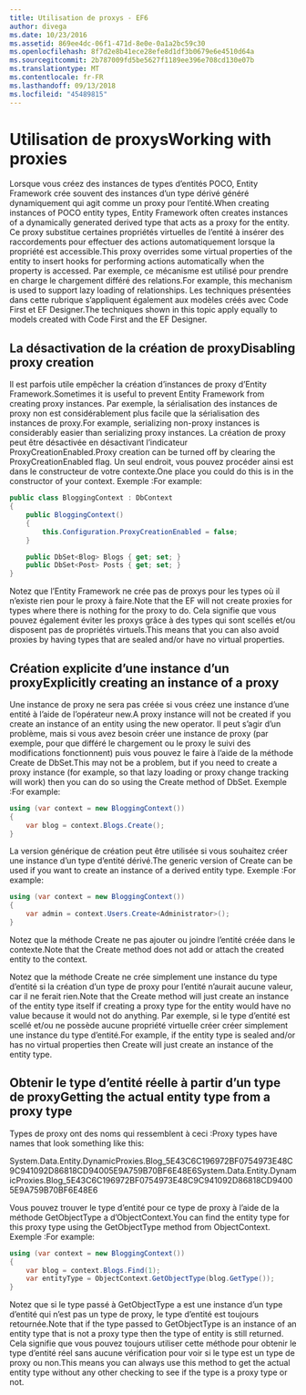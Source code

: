 ```yaml
---
title: Utilisation de proxys - EF6
author: divega
ms.date: 10/23/2016
ms.assetid: 869ee4dc-06f1-471d-8e0e-0a1a2bc59c30
ms.openlocfilehash: 8f7d2e8b41ece28efe8d1df3b0679e6e4510d64a
ms.sourcegitcommit: 2b787009fd5be5627f1189ee396e708cd130e07b
ms.translationtype: MT
ms.contentlocale: fr-FR
ms.lasthandoff: 09/13/2018
ms.locfileid: "45489815"
---
```

# <a name="working-with-proxies"></a><span data-ttu-id="9fa19-102">Utilisation de proxys</span><span class="sxs-lookup"><span data-stu-id="9fa19-102">Working with proxies</span></span>
<span data-ttu-id="9fa19-103">Lorsque vous créez des instances de types d’entités POCO, Entity Framework crée souvent des instances d’un type dérivé généré dynamiquement qui agit comme un proxy pour l’entité.</span><span class="sxs-lookup"><span data-stu-id="9fa19-103">When creating instances of POCO entity types, Entity Framework often creates instances of a dynamically generated derived type that acts as a proxy for the entity.</span></span> <span data-ttu-id="9fa19-104">Ce proxy substitue certaines propriétés virtuelles de l’entité à insérer des raccordements pour effectuer des actions automatiquement lorsque la propriété est accessible.</span><span class="sxs-lookup"><span data-stu-id="9fa19-104">This proxy overrides some virtual properties of the entity to insert hooks for performing actions automatically when the property is accessed.</span></span> <span data-ttu-id="9fa19-105">Par exemple, ce mécanisme est utilisé pour prendre en charge le chargement différé des relations.</span><span class="sxs-lookup"><span data-stu-id="9fa19-105">For example, this mechanism is used to support lazy loading of relationships.</span></span> <span data-ttu-id="9fa19-106">Les techniques présentées dans cette rubrique s’appliquent également aux modèles créés avec Code First et EF Designer.</span><span class="sxs-lookup"><span data-stu-id="9fa19-106">The techniques shown in this topic apply equally to models created with Code First and the EF Designer.</span></span>  

## <a name="disabling-proxy-creation"></a><span data-ttu-id="9fa19-107">La désactivation de la création de proxy</span><span class="sxs-lookup"><span data-stu-id="9fa19-107">Disabling proxy creation</span></span>  

<span data-ttu-id="9fa19-108">Il est parfois utile empêcher la création d’instances de proxy d’Entity Framework.</span><span class="sxs-lookup"><span data-stu-id="9fa19-108">Sometimes it is useful to prevent Entity Framework from creating proxy instances.</span></span> <span data-ttu-id="9fa19-109">Par exemple, la sérialisation des instances de proxy non est considérablement plus facile que la sérialisation des instances de proxy.</span><span class="sxs-lookup"><span data-stu-id="9fa19-109">For example, serializing non-proxy instances is considerably easier than serializing proxy instances.</span></span> <span data-ttu-id="9fa19-110">La création de proxy peut être désactivée en désactivant l’indicateur ProxyCreationEnabled.</span><span class="sxs-lookup"><span data-stu-id="9fa19-110">Proxy creation can be turned off by clearing the ProxyCreationEnabled flag.</span></span> <span data-ttu-id="9fa19-111">Un seul endroit, vous pouvez procéder ainsi est dans le constructeur de votre contexte.</span><span class="sxs-lookup"><span data-stu-id="9fa19-111">One place you could do this is in the constructor of your context.</span></span> <span data-ttu-id="9fa19-112">Exemple :</span><span class="sxs-lookup"><span data-stu-id="9fa19-112">For example:</span></span>  

``` csharp
public class BloggingContext : DbContext
{
    public BloggingContext()
    {
        this.Configuration.ProxyCreationEnabled = false;
    }  

    public DbSet<Blog> Blogs { get; set; }
    public DbSet<Post> Posts { get; set; }
}
```  

<span data-ttu-id="9fa19-113">Notez que l’Entity Framework ne crée pas de proxys pour les types où il n’existe rien pour le proxy à faire.</span><span class="sxs-lookup"><span data-stu-id="9fa19-113">Note that the EF will not create proxies for types where there is nothing for the proxy to do.</span></span> <span data-ttu-id="9fa19-114">Cela signifie que vous pouvez également éviter les proxys grâce à des types qui sont scellés et/ou disposent pas de propriétés virtuels.</span><span class="sxs-lookup"><span data-stu-id="9fa19-114">This means that you can also avoid proxies by having types that are sealed and/or have no virtual properties.</span></span>  

## <a name="explicitly-creating-an-instance-of-a-proxy"></a><span data-ttu-id="9fa19-115">Création explicite d’une instance d’un proxy</span><span class="sxs-lookup"><span data-stu-id="9fa19-115">Explicitly creating an instance of a proxy</span></span>  

<span data-ttu-id="9fa19-116">Une instance de proxy ne sera pas créée si vous créez une instance d’une entité à l’aide de l’opérateur new.</span><span class="sxs-lookup"><span data-stu-id="9fa19-116">A proxy instance will not be created if you create an instance of an entity using the new operator.</span></span> <span data-ttu-id="9fa19-117">Il peut s’agir d’un problème, mais si vous avez besoin créer une instance de proxy (par exemple, pour que différé le chargement ou le proxy le suivi des modifications fonctionnent) puis vous pouvez le faire à l’aide de la méthode Create de DbSet.</span><span class="sxs-lookup"><span data-stu-id="9fa19-117">This may not be a problem, but if you need to create a proxy instance (for example, so that lazy loading or proxy change tracking will work) then you can do so using the Create method of DbSet.</span></span> <span data-ttu-id="9fa19-118">Exemple :</span><span class="sxs-lookup"><span data-stu-id="9fa19-118">For example:</span></span>  

``` csharp
using (var context = new BloggingContext())
{
    var blog = context.Blogs.Create();
}
```  

<span data-ttu-id="9fa19-119">La version générique de création peut être utilisée si vous souhaitez créer une instance d’un type d’entité dérivé.</span><span class="sxs-lookup"><span data-stu-id="9fa19-119">The generic version of Create can be used if you want to create an instance of a derived entity type.</span></span> <span data-ttu-id="9fa19-120">Exemple :</span><span class="sxs-lookup"><span data-stu-id="9fa19-120">For example:</span></span>  

``` csharp
using (var context = new BloggingContext())
{
    var admin = context.Users.Create<Administrator>();
}
```  

<span data-ttu-id="9fa19-121">Notez que la méthode Create ne pas ajouter ou joindre l’entité créée dans le contexte.</span><span class="sxs-lookup"><span data-stu-id="9fa19-121">Note that the Create method does not add or attach the created entity to the context.</span></span>  

<span data-ttu-id="9fa19-122">Notez que la méthode Create ne crée simplement une instance du type d’entité si la création d’un type de proxy pour l’entité n’aurait aucune valeur, car il ne ferait rien.</span><span class="sxs-lookup"><span data-stu-id="9fa19-122">Note that the Create method will just create an instance of the entity type itself if creating a proxy type for the entity would have no value because it would not do anything.</span></span> <span data-ttu-id="9fa19-123">Par exemple, si le type d’entité est scellé et/ou ne possède aucune propriété virtuelle créer créer simplement une instance du type d’entité.</span><span class="sxs-lookup"><span data-stu-id="9fa19-123">For example, if the entity type is sealed and/or has no virtual properties then Create will just create an instance of the entity type.</span></span>  

## <a name="getting-the-actual-entity-type-from-a-proxy-type"></a><span data-ttu-id="9fa19-124">Obtenir le type d’entité réelle à partir d’un type de proxy</span><span class="sxs-lookup"><span data-stu-id="9fa19-124">Getting the actual entity type from a proxy type</span></span>  

<span data-ttu-id="9fa19-125">Types de proxy ont des noms qui ressemblent à ceci :</span><span class="sxs-lookup"><span data-stu-id="9fa19-125">Proxy types have names that look something like this:</span></span>  

<span data-ttu-id="9fa19-126">System.Data.Entity.DynamicProxies.Blog_5E43C6C196972BF0754973E48C9C941092D86818CD94005E9A759B70BF6E48E6</span><span class="sxs-lookup"><span data-stu-id="9fa19-126">System.Data.Entity.DynamicProxies.Blog_5E43C6C196972BF0754973E48C9C941092D86818CD94005E9A759B70BF6E48E6</span></span>  

<span data-ttu-id="9fa19-127">Vous pouvez trouver le type d’entité pour ce type de proxy à l’aide de la méthode GetObjectType a d’ObjectContext.</span><span class="sxs-lookup"><span data-stu-id="9fa19-127">You can find the entity type for this proxy type using the GetObjectType method from ObjectContext.</span></span> <span data-ttu-id="9fa19-128">Exemple :</span><span class="sxs-lookup"><span data-stu-id="9fa19-128">For example:</span></span>  

``` csharp
using (var context = new BloggingContext())
{
    var blog = context.Blogs.Find(1);
    var entityType = ObjectContext.GetObjectType(blog.GetType());
}
```  

<span data-ttu-id="9fa19-129">Notez que si le type passé à GetObjectType a est une instance d’un type d’entité qui n’est pas un type de proxy, le type d’entité est toujours retournée.</span><span class="sxs-lookup"><span data-stu-id="9fa19-129">Note that if the type passed to GetObjectType is an instance of an entity type that is not a proxy type then the type of entity is still returned.</span></span> <span data-ttu-id="9fa19-130">Cela signifie que vous pouvez toujours utiliser cette méthode pour obtenir le type d’entité réel sans aucune vérification pour voir si le type est un type de proxy ou non.</span><span class="sxs-lookup"><span data-stu-id="9fa19-130">This means you can always use this method to get the actual entity type without any other checking to see if the type is a proxy type or not.</span></span>  

